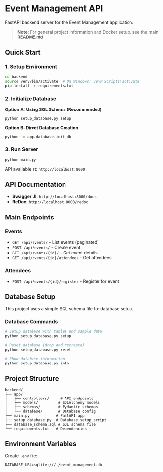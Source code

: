 # Event Management API

FastAPI backend server for the Event Management application.

> **Note**: For general project information and Docker setup, see the main [README.md](../README.md)

## Quick Start

### 1. Setup Environment

```bash
cd backend
source venv/bin/activate  # On Windows: venv\Scripts\activate
pip install -r requirements.txt
```

### 2. Initialize Database

**Option A: Using SQL Schema (Recommended)**
```bash
python setup_database.py setup
```

**Option B: Direct Database Creation**
```bash
python -m app.database.init_db
```

### 3. Run Server

```bash
python main.py
```

API available at: `http://localhost:8000`

## API Documentation

- **Swagger UI**: `http://localhost:8000/docs`
- **ReDoc**: `http://localhost:8000/redoc`

## Main Endpoints

### Events
- `GET /api/events/` - List events (paginated)
- `POST /api/events/` - Create event
- `GET /api/events/{id}/` - Get event details
- `GET /api/events/{id}/attendees` - Get attendees

### Attendees
- `POST /api/events/{id}/register` - Register for event

## Database Setup

This project uses a simple SQL schema file for database setup.

### Database Commands

```bash
# Setup database with tables and sample data
python setup_database.py setup

# Reset database (drop and recreate)
python setup_database.py reset

# Show database information
python setup_database.py info
```

## Project Structure

```
backend/
├── app/
│   ├── controllers/     # API endpoints
│   ├── models/         # SQLAlchemy models
│   ├── schemas/        # Pydantic schemas
│   └── database/       # Database config
├── main.py            # FastAPI app
├── setup_database.py  # Database setup script
├── database_schema.sql # SQL schema file
└── requirements.txt   # Dependencies
```

## Environment Variables

Create `.env` file:
```env
DATABASE_URL=sqlite:///./event_management.db
```
